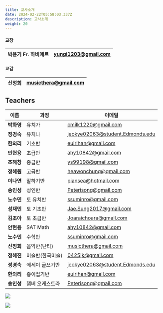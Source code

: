 ```yaml
---
title: 교사소개
date: 2024-02-22T05:58:03.337Z
description: 교사소개
weight: 20
---
```

#### **교장**

| 박윤기 Fr. 하비에르 | yungi1203@gmail.com |
| ------------------- | ------------------- |

#### **교감**

| 신정희                      | musicthera@gmail.com |
| --------------------------- | -------------------- |

## **Teachers**

| 이름      | 과정        | 이메일                             |
| ------- | --------- | ------------------------------- |
| **박화영** | 유치가       | cmilk1220@gmail.com             |
| **정경숙** | 유치나       | jeokye02063@student.Edmonds.edu |
| **한의리** | 기초반       | euirihan@gmail.com              |
| **안현용** | 초급반       | ahy10842@gmail.com              |
| **조해창** | 중급반       | ys99198@gmail.com               |
| **정혜원** | 고급반       | heawonchung@gmail.com           |
| **이나연** | 말하기반      | piansea@hotmail.com             |
| **송인성** | 성인반       | Peterisong@gmail.com            |
| **노수민** | 토 유치반     | ssuminro@gmail.com              |
| **성재민** | 토 기초반     | Jae.Sung2017@gmail.com          |
| **김조아** | 토 초급반     | Joaraichoara@gmail.com          |
| **안현용** | SAT Math  | ahy10842@gmail.com              |
| **노수민** | 수학반       | ssuminro@gmail.com              |
| **신정희** | 음악반(난타)   | musicthera@gmail.com            |
| **정혜진** | 미술반(한국미술) | 0425jk@gmail.com                |
| **정경숙** | 에세이 글쓰기반  | jeokye02063@student.Edmonds.edu |
| **한의리** | 종이접기반     | euirihan@gmail.com              |
| **송인성** | 챔버 오케스트라  | Peterisong@gmail.com            |

![](/img/교사사진.jpg)

![](/img/조직도.png)
